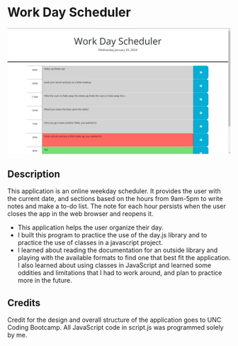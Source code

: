 # Work Day Scheduler

![Screenshot of scheduler app](./Assets/images/ScreenshotScheduler.jpg)

## Description

This application is an online weekday scheduler. It provides the user with the current date, and sections based on
the hours from 9am-5pm to write notes and make a to-do list. The note for each hour persists when the user closes the app in the web browser and reopens it. 

- This application helps the user organize their day. 
- I built this program to practice the use of the day.js library and to practice the use of classes in a javascript project.
- I learned about reading the documentation for an outside library and playing with the available formats to find one that best fit the application. I also learned about using classes in JavaScript and learned some oddities and limitations that I had to work around, and plan to practice more in the future. 

## Credits

Credit for the design and overall structure of the application goes to UNC Coding Bootcamp. All JavaScript code in script.js was programmed solely by me. 
